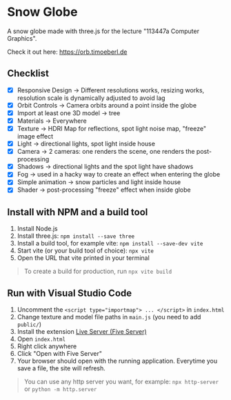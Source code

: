 # Snow Globe

A snow globe made with three.js for the lecture "113447a Computer Graphics".

Check it out here: https://orb.timoeberl.de

## Checklist

- [x] Responsive Design -> Different resolutions works, resizing works, resolution scale is dynamically adjusted to avoid lag
- [x] Orbit Controls -> Camera orbits around a point inside the globe
- [x] Import at least one 3D model -> tree
- [x] Materials -> Everywhere
- [x] Texture -> HDRI Map for reflections, spot light noise map, "freeze" image effect
- [x] Light -> directional lights, spot light inside house
- [x] Camera -> 2 cameras: one renders the scene, one renders the post-processing
- [x] Shadows -> directional lights and the spot light have shadows
- [x] Fog -> used in a hacky way to create an effect when entering the globe
- [x] Simple animation -> snow particles and light inside house
- [x] Shader -> post-processing "freeze" effect when inside globe

## Install with NPM and a build tool

1. Install Node.js
2. Install three.js: `npm install --save three`
3. Install a build tool, for example vite: `npm install --save-dev vite`
4. Start vite (or your build tool of choice): `npx vite`
5. Open the URL that vite printed in your terminal

> To create a build for production, run `npx vite build`

## Run with Visual Studio Code

1. Uncomment the `<script type="importmap"> ... </script>` in `index.html`
2. Change texture and model file paths in `main.js` (you need to add `public/`)
3. Install the extension [Live Server (Five Server)](https://open-vsx.org/vscode/item?itemName=yandeu.five-server)
4. Open `index.html`
5. Right click anywhere
6. Click "Open with Five Server"
7. Your browser should open with the running application. Everytime you save a file, the site will refresh.

> You can use any http server you want, for example: `npx http-server` or `python -m http.server`
